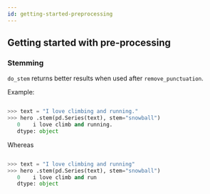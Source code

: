 ```yaml
---
id: getting-started-preprocessing
---
```


## Getting started with pre-processing



### Stemming

`do_stem` returns better results when used after `remove_punctuation`.

Example:

```python

>>> text = "I love climbing and running."
>>> hero .stem(pd.Series(text), stem="snowball")
   0    i love climb and running.
   dtype: object
```

Whereas 

```python

>>> text = "I love climbing and running"
>>> hero .stem(pd.Series(text), stem="snowball")
   0    i love climb and run
   dtype: object
```
